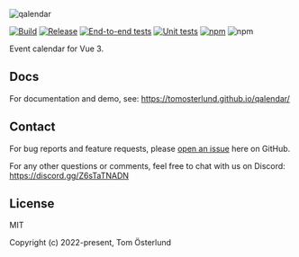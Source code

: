 ![qalendar](https://discover-test-files.s3.eu-central-1.amazonaws.com/Logo+MAIN.png)

[![Build](https://github.com/tomosterlund/qalendar/actions/workflows/build.yml/badge.svg)](https://github.com/tomosterlund/qalendar/actions/workflows/build.yml)
[![Release](https://github.com/tomosterlund/qalendar/actions/workflows/release.yml/badge.svg)](https://github.com/tomosterlund/qalendar/actions/workflows/release.yml)
[![End-to-end tests](https://github.com/tomosterlund/qalendar/actions/workflows/end-to-end-tests.yml/badge.svg)](https://github.com/tomosterlund/qalendar/actions/workflows/end-to-end-tests.yml)
[![Unit tests](https://github.com/tomosterlund/qalendar/actions/workflows/unit-tests.yml/badge.svg)](https://github.com/tomosterlund/qalendar/actions/workflows/unit-tests.yml)
[![npm](https://img.shields.io/npm/v/qalendar)](https://www.npmjs.com/package/qalendar)
![npm](https://img.shields.io/npm/dm/qalendar)

Event calendar for Vue 3.

## Docs

For documentation and demo, see: https://tomosterlund.github.io/qalendar/

## Contact

For bug reports and feature requests, please [open an issue](https://github.com/tomosterlund/qalendar/issues/new/choose) here on GitHub.

For any other questions or comments, feel free to chat with us on Discord: https://discord.gg/Z6sTaTNADN

## License

MIT

Copyright (c) 2022-present, Tom Österlund

